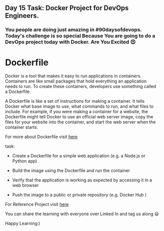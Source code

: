 ## Day 15 Task: Docker Project for DevOps Engineers.

### You people are doing just amazing in **#90daysofdevops**. Today's challenge is so special Because You are going to do a DevOps project today with Docker. Are You Excited 😍

# Dockerfile

Docker is a tool that makes it easy to run applications in containers. Containers are like small packages that hold everything an application needs to run. To create these containers, developers use something called a Dockerfile.

A Dockerfile is like a set of instructions for making a container. It tells Docker what base image to use, what commands to run, and what files to include. For example, if you were making a container for a website, the Dockerfile might tell Docker to use an official web server image, copy the files for your website into the container, and start the web server when the container starts.

For more about Dockerfile visit [here](https://rushikesh-mashidkar.hashnode.dev/dockerfile-docker-compose-swarm-and-volumes)

task:

- Create a Dockerfile for a simple web application (e.g. a Node.js or Python app)

- Build the image using the Dockerfile and run the container

- Verify that the application is working as expected by accessing it in a web browser

- Push the image to a public or private repository (e.g. Docker Hub )

For Reference Project visit [here](https://youtu.be/Tevxhn6Odc8)


You can share the learning with everyone over Linked In and tag us along 😃

Happy Learning:)


